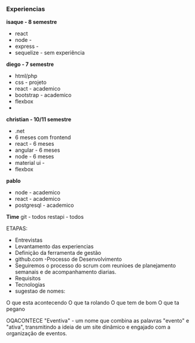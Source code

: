 ### Experiencias

**isaque - 8 semestre**

 - react 
 - node - 
 - express - 
 - sequelize - sem experiência 
 
**diego  - 7 semestre**

 - html/php
 - css - projeto
 - react - academico
 - bootstrap - academico 
 - flexbox
 - 
**christian - 10/11 semestre**

 - .net
 - 6 meses com frontend
 - react - 6 meses
 - angular - 6 meses
 - node -  6 meses
 - material ui - 
 - flexbox
 
**pablo**
 - node - academico
 - react - academico
 - postgresql - academico

**Time**
git - todos
restapi - todos



ETAPAS: 
- Entrevistas
- Levantamento das experiencias
- Definição da ferramenta de gestão
 - github.com
-Processo de Desenvolvimento
 - Seguiremos o processo do scrum com reunioes de planejamento semanais e de acompanhamento diarias.
- Requisitos
- Tecnologias
- sugestao de nomes:

O que esta acontecendo
O que ta rolando
O que tem de bom
O que ta pegano 

OQACONTECE
"Eventiva" - um nome que combina as palavras "evento" e "ativa", transmitindo a ideia de um site dinâmico e engajado com a organização de eventos.